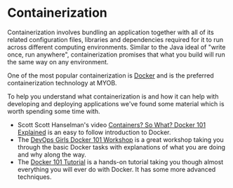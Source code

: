 # Containerization

Containerization involves bundling an application together with all of its related configuration files, libraries and dependencies required for it to run across different computing environments. Similar to the Java ideal of "write once, run anywhere", containerization promises that what you build will run the same way on any environment.

One of the most popular containerization is [Docker](https://www.docker.com/) and is the preferred containerization technology at MYOB.

To help you understand what containerization is and how it can help with developing and deploying applications we've found some material which is worth spending some time with.

* Scott Scott Hanselman's video [Containers? So What? Docker 101 Explained](https://www.youtube.com/watch?v=0oEsMwSxBsk) is an easy to follow introduction to Docker.
* The [DevOps Girls Docker 101 Workshop](https://github.com/DevOps-Girls/docker-101) is a great workshop taking you through the basic Docker tasks with explanations of what you are doing and why along the way.
* The [Docker 101 Tutorial](https://www.docker.com/101-tutorial) is a hands-on tutorial taking you though almost everything you will ever do with Docker. It has some more advanced techniques.
